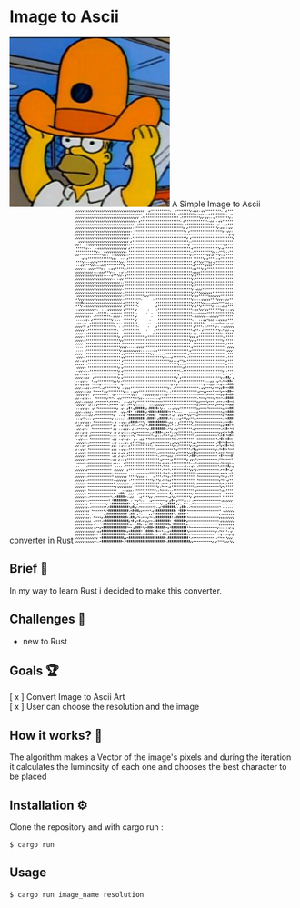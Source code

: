 # Image to Ascii

<img src="https://github.com/WasixXD/image_to_ascii/blob/main/homer.jpg">
A Simple Image to Ascii converter in Rust
<img src="https://github.com/WasixXD/image_to_ascii/blob/main/homerascii.png">


## Brief 📖
In my way to learn Rust i decided to make this converter.

## Challenges 🐢
- new to Rust

## Goals 🏆
[ x ] Convert Image to Ascii Art<br>
[ x ] User can choose the resolution and the image

## How it works? 💼
The algorithm makes a Vector of the image's pixels and during the iteration it calculates the luminosity of each one and chooses the best character to be placed

## Installation ⚙️
Clone the repository and with cargo run :
```
$ cargo run
```
## Usage
```
$ cargo run image_name resolution
```
